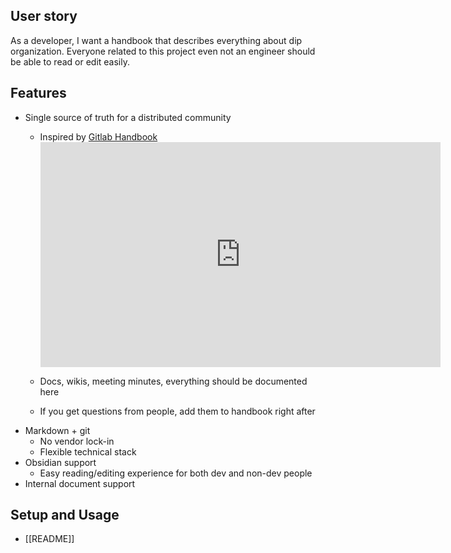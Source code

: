## User story
As a developer, I want a handbook that describes everything about dip organization. Everyone related to this project even not an engineer should be able to read or edit easily.

## Features
- Single source of truth for a distributed community
  - Inspired by [Gitlab Handbook](https://about.gitlab.com/handbook/)
	  <span>
		  <iframe id="ytplayer" type="text/html" width="640" height="360"
	  src="https://www.youtube.com/embed/3HHyjAV3hYE?origin=http://example.com"
	  frameborder="0"></iframe>
	  </span>
	  
  - Docs, wikis, meeting minutes, everything should be documented here
  - If you get questions from people, add them to handbook right after
- Markdown + git
  - No vendor lock-in
  - Flexible technical stack
- Obsidian support
  - Easy reading/editing experience for both dev and non-dev people
- Internal document support

## Setup and Usage
  -  [[README]]

